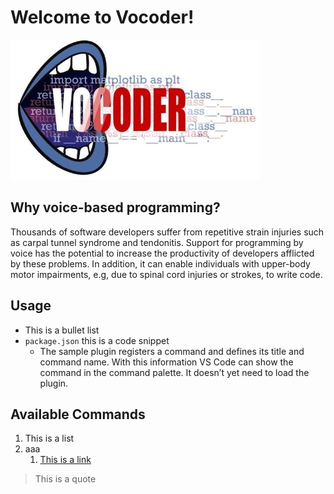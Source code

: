# Welcome to Vocoder!

![Vocoder logo](https://github.com/FrancescoAmorosini/Voice-Based-Programming/blob/front-end/vocoder%2Fstyle%2Flogo.jpg)


## Why voice-based programming?
Thousands of software developers suffer from repetitive strain injuries such as carpal tunnel syndrome and tendonitis. Support for programming by voice has the potential to increase the productivity of developers afflicted by these problems. In addition, it can enable individuals with upper-body motor impairments, e.g, due to spinal cord injuries or strokes, to write code.

## Usage
* This is a bullet list
* `package.json` this is a code snippet
  * The sample plugin registers a command and defines its title and command name. With this information VS Code can show the command in the command palette. It doesn’t yet need to load the plugin.

## Available Commands

1. This is a list
2. aaa
    1. [This is a link](https://code.visualstudio.com/api/working-with-extensions/bundling-extension)

>This is a quote
